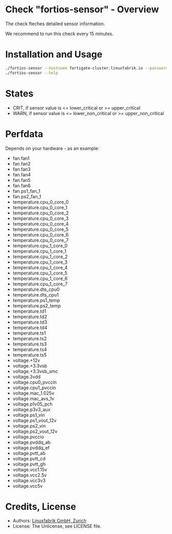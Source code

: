 # Check "fortios-sensor" - Overview

The check fteches detailed sensor information.

We recommend to run this check every 15 minutes.


# Installation and Usage

```bash
./fortios-sensor --hostname fortigate-cluster.linuxfabrik.io --password sSEaTjuNbPYW5yepUD2JtDhyykY59D
./fortios-sensor --help
```


# States

* CRIT, if sensor value is <= lower_critical or >= upper_critical
* WARN, if sensor value is <= lower_non_critical or >= upper_non_critical


# Perfdata

Depends on your hardware - as an example:

* fan.fan1
* fan.fan2
* fan.fan3
* fan.fan4
* fan.fan5
* fan.fan6
* fan.ps1_fan_1
* fan.ps2_fan_1
* temperature.cpu_0_core_0
* temperature.cpu_0_core_1
* temperature.cpu_0_core_2
* temperature.cpu_0_core_3
* temperature.cpu_0_core_4
* temperature.cpu_0_core_5
* temperature.cpu_0_core_6
* temperature.cpu_0_core_7
* temperature.cpu_1_core_0
* temperature.cpu_1_core_1
* temperature.cpu_1_core_2
* temperature.cpu_1_core_3
* temperature.cpu_1_core_4
* temperature.cpu_1_core_5
* temperature.cpu_1_core_6
* temperature.cpu_1_core_7
* temperature.dts_cpu0
* temperature.dts_cpu1
* temperature.ps1_temp
* temperature.ps2_temp
* temperature.td1
* temperature.td2
* temperature.td3
* temperature.td4
* temperature.ts1
* temperature.ts2
* temperature.ts3
* temperature.ts4
* temperature.ts5
* voltage.+12v
* voltage.+3.3vsb
* voltage.+3.3vsb_smc
* voltage.3vdd
* voltage.cpu0_pvccin
* voltage.cpu1_pvccin
* voltage.mac_1.025v
* voltage.mac_avs_1v
* voltage.p1v05_pch
* voltage.p3v3_aux
* voltage.ps1_vin
* voltage.ps1_vout_12v
* voltage.ps2_vin
* voltage.ps2_vout_12v
* voltage.pvccio
* voltage.pvddq_ab
* voltage.pvddq_ef
* voltage.pvtt_ab
* voltage.pvtt_cd
* voltage.pvtt_gh
* voltage.vcc1.15v
* voltage.vcc2.5v
* voltage.vcc3v3
* voltage.vcc5v


# Credits, License

* Authors: [Linuxfabrik GmbH, Zurich](https://www.linuxfabrik.ch)
* License: The Unlicense, see LICENSE file.